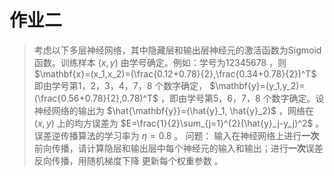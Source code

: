 # 作业二

> 考虑以下多层神经网络，其中隐藏层和输出层神经元的激活函数为Sigmoid 函数。训练样本 $(x,y)$ 由学号确定。例如：学号为12345678 ，则 $\mathbf{x}=(x_1,x_2)=(\frac{0.12+0.78}{2},\frac{0.34+0.78}{2})^T$ 即由学号第1，2，3，4，7，8 个数字确定， $\mathbf{y}=(y_1,y_2)=(\frac{0.56+0.78}{2},0.78)^T$ ，即由学号第5，6，7，8 个数字确定。设神经网络的输出为 $\hat{\mathbf{y}}=(\hat{y}_1, \hat{y}_2)$ ，网络在 $(x,y)$ 上的均方误差为 $E=\frac{1}{2}\sum_{j=1}^{2}(\hat{y}_j-y_j)^2$ 。误差逆传播算法的学习率为 $\eta=0.8$ 。 问题： 输入在神经网络上进行**一次**前向传播，请计算隐层和输出层中每个神经元的输入和输出；进行**一次**误差反向传播，用随机梯度下降 更新每个权重参数 。
